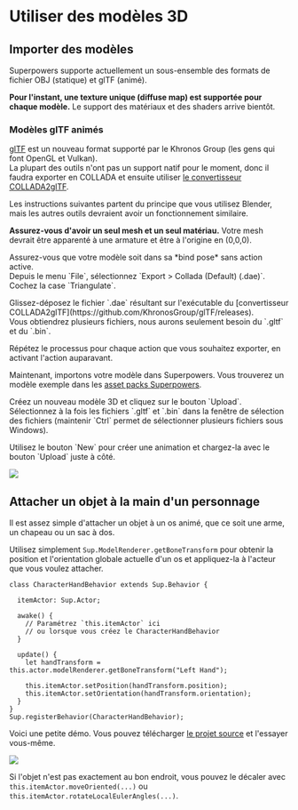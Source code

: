 # Utiliser des modèles 3D

## Importer des modèles

Superpowers supporte actuellement un sous-ensemble des formats de fichier OBJ (statique) et glTF (animé).

<div class="note">
  <b>Pour l'instant, une texture unique (diffuse map) est supportée pour chaque modèle.</b>
  Le support des matériaux et des shaders arrive bientôt.
</div>

### Modèles glTF animés

<a href="https://github.com/KhronosGroup/glTF">glTF</a> est un nouveau format supporté par le Khronos Group (les gens qui font OpenGL et Vulkan).  
La plupart des outils n'ont pas un support natif pour le moment, donc il faudra exporter en COLLADA et ensuite utiliser [le convertisseur COLLADA2glTF](https://github.com/KhronosGroup/glTF/wiki/Converter-builds).

Les instructions suivantes partent du principe que vous utilisez Blender, mais les autres outils devraient avoir un fonctionnement similaire.

<div class="note">
  <p><b>Assurez-vous d'avoir un seul mesh et un seul matériau.</b> Votre mesh devrait être apparenté à une armature et être à l'origine en (0,0,0).
</div>

<div class="action">
  <p>Assurez-vous que votre modèle soit dans sa *bind pose* sans action active.<br>
  Depuis le menu `File`, sélectionnez `Export > Collada (Default) (.dae)`.<br>
  Cochez la case `Triangulate`.

  <p>Glissez-déposez le fichier `.dae` résultant sur l'exécutable du [convertisseur COLLADA2glTF](https://github.com/KhronosGroup/glTF/releases).<br>
  Vous obtiendrez plusieurs fichiers, nous aurons seulement besoin du `.gltf` et du `.bin`.

  <p>Répétez le processus pour chaque action que vous souhaitez exporter, en activant l'action auparavant.
</div>

Maintenant, importons votre modèle dans Superpowers. Vous trouverez un modèle exemple dans les [asset packs Superpowers](https://github.com/sparklinlabs/superpowers-asset-packs/tree/master/3d-character/character/animation/bind-pose).

<div class="action">
  <p>Créez un nouveau modèle 3D et cliquez sur le bouton `Upload`.<br>
  Sélectionnez à la fois les fichiers `.gltf` et `.bin` dans la fenêtre de sélection des fichiers (maintenir `Ctrl` permet de sélectionner plusieurs fichiers sous Windows).

  <p>Utilisez le bouton `New` pour créer une animation et chargez-la avec le bouton `Upload` juste à côté.
</div>

![](http://i.imgur.com/niveyoP.gif)

## Attacher un objet à la main d'un personnage

Il est assez simple d'attacher un objet à un os animé, que ce soit une arme, un chapeau ou un sac à dos.

Utilisez simplement `Sup.ModelRenderer.getBoneTransform` pour obtenir la position et l'orientation globale actuelle d'un os et appliquez-la à l'acteur que vous voulez attacher.

```
class CharacterHandBehavior extends Sup.Behavior {

  itemActor: Sup.Actor;

  awake() {
    // Paramétrez `this.itemActor` ici
    // ou lorsque vous créez le CharacterHandBehavior
  }

  update() {
    let handTransform = this.actor.modelRenderer.getBoneTransform("Left Hand");

    this.itemActor.setPosition(handTransform.position);
    this.itemActor.setOrientation(handTransform.orientation);
  }
}
Sup.registerBehavior(CharacterHandBehavior);
```

Voici une petite démo. Vous pouvez télécharger [le projet source](https://bitbucket.org/sparklinlabs/superpowers-model-demo/) et l'essayer vous-même.

![](http://i.imgur.com/gep1b6u.gif)

Si l'objet n'est pas exactement au bon endroit, vous pouvez le décaler avec `this.itemActor.moveOriented(...)` ou `this.itemActor.rotateLocalEulerAngles(...)`.
